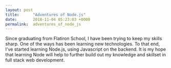 ```yaml
---
layout: post
title:      "Adventures of Node.js"
date:       2018-11-04 05:23:03 +0000
permalink:  adventures_of_node_js
---
```



Since graduating from Flatiron School, I have been trying to keep my skills sharp. One of the ways has been learning new technologies. To that end, I've started learning Node.js, using Javascript on the backend. It is my hope that learning Node will help to further build out my knowledge and skillset in full stack web development.


